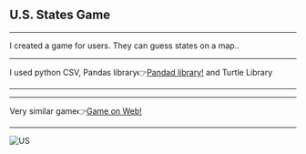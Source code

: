 <h2>U.S. States Game</h2>
<hr>
<p>I created a game for users. They can guess states on a map..</p>
<hr>
<span>I used python CSV, Pandas library👉<span><a href='https://docs.python.org/3/library/filesys.html'>Pandad library!</a> and Turtle Library
<hr>
<hr>
<span>Very similar game👉<span><a href='https://www.sporcle.com/games/g/states'>Game on Web!</a>
<hr>
<img src='us_states_game.gif' alt=US states game/>
